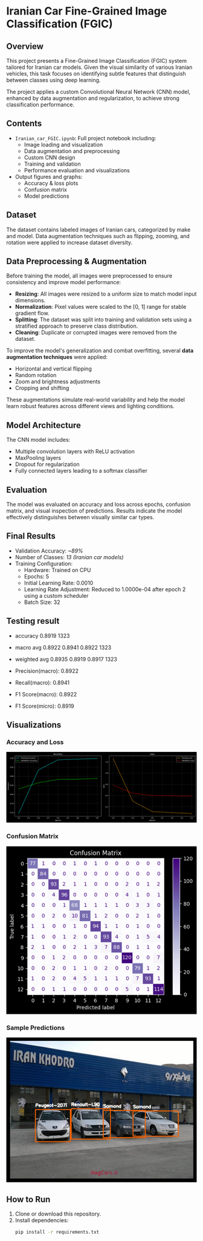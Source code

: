 # Iranian Car Fine-Grained Image Classification (FGIC)

## Overview

This project presents a Fine-Grained Image Classification (FGIC) system tailored for Iranian car models. Given the visual similarity of various Iranian vehicles, this task focuses on identifying subtle features that distinguish between classes using deep learning.

The project applies a custom Convolutional Neural Network (CNN) model, enhanced by data augmentation and regularization, to achieve strong classification performance.

## Contents

- `Iranian_car_FGIC.ipynb`: Full project notebook including:
  - Image loading and visualization
  - Data augmentation and preprocessing
  - Custom CNN design
  - Training and validation
  - Performance evaluation and visualizations
- Output figures and graphs:
  - Accuracy & loss plots
  - Confusion matrix
  - Model predictions

## Dataset

The dataset contains labeled images of Iranian cars, categorized by make and model. Data augmentation techniques such as flipping, zooming, and rotation were applied to increase dataset diversity.

## Data Preprocessing & Augmentation

Before training the model, all images were preprocessed to ensure consistency and improve model performance:

- **Resizing**: All images were resized to a uniform size to match model input dimensions.
- **Normalization**: Pixel values were scaled to the [0, 1] range for stable gradient flow.
- **Splitting**: The dataset was split into training and validation sets using a stratified approach to preserve class distribution.
- **Cleaning**: Duplicate or corrupted images were removed from the dataset.

To improve the model's generalization and combat overfitting, several **data augmentation techniques** were applied:

- Horizontal and vertical flipping
- Random rotation
- Zoom and brightness adjustments
- Cropping and shifting

These augmentations simulate real-world variability and help the model learn robust features across different views and lighting conditions.


## Model Architecture

The CNN model includes:
- Multiple convolution layers with ReLU activation
- MaxPooling layers
- Dropout for regularization
- Fully connected layers leading to a softmax classifier

## Evaluation

The model was evaluated on accuracy and loss across epochs, confusion matrix, and visual inspection of predictions. Results indicate the model effectively distinguishes between visually similar car types.

## Final Results

- Validation Accuracy: *~89%*
- Number of Classes: *13 (Iranian car models)*
- Training Configuration:
  - Hardware: Trained on CPU
  - Epochs: 5
  - Initial Learning Rate: 0.0010
  - Learning Rate Adjustment: Reduced to 1.0000e-04 after epoch 2 using a custom scheduler
  - Batch Size: 32

## Testing result

- accuracy                         0.8919      1323
- macro avg     0.8922    0.8941    0.8922      1323
- weighted avg     0.8935    0.8919    0.8917      1323

- Precision(macro): 0.8922
- Recall(macro):    0.8941
- F1 Score(macro):  0.8922
- F1 Score(micro):  0.8919

## Visualizations

### Accuracy and Loss

![Training Accuracy and Loss](download.png)

### Confusion Matrix

![Confusion Matrix](download(1).png)

### Sample Predictions

![Sample Predictions](download(2).png)

## How to Run

1. Clone or download this repository.
2. Install dependencies:
   ```bash
   pip install -r requirements.txt
